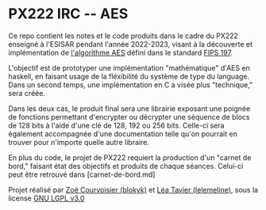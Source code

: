 # PX222 IRC -- AES

Ce repo contient les notes et le code produits dans le cadre du PX222
enseigné à l'ESISAR pendant l'année 2022-2023, visant à la découverte
et implémentation de [l'algorithme AES](https://en.wikipedia.org/wiki/Advanced_Encryption_Standard) défini dans le standard [FIPS 197](https://nvlpubs.nist.gov/nistpubs/fips/nist.fips.197.pdf).

L'objectif est de prototyper une implémentation "mathématique" d'AES
en haskell, en faisant usage de la fléxibilité du système de type du
language. Dans un second temps, une implémentation en C a visée plus
"technique," sera créée.

Dans les deux cas, le produit final sera une librairie exposant une
poignée de fonctions permettant d'encrypter ou décrypter une séquence
de blocs de 128 bits à l'aide d'une clé de 128, 192 ou 256 bits.
Celle-ci sera également accompagnée d'une documentation telle qu'on
pourrait en trouver pour n'importe quelle autre libraire.

En plus du code, le projet de PX222 requiert la production d'un
"carnet de bord," faisant état des objectifs et produits de chaque
séances. Celui-ci peut être retrouvé dans [carnet-de-bord.md]

Projet réalisé par [Zoë Courvoisier (blokyk)](https://github.com/blokyk) et
[Léa Tavier (lelemeline)](https://github.com/lelemeline), sous la license
[GNU LGPL v3.0](LICENSE.md)
